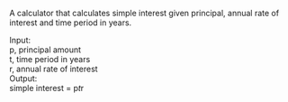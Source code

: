 A calculator that calculates simple interest given principal, annual rate of interest and time period in years.<br>

Input:<br>
p, principal amount<br>
t, time period in years<br>
r, annual rate of interest<br>
Output:<br>
simple interest = p*t*r<br>
